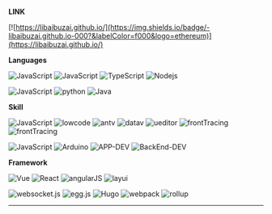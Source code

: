 **LINK**

[![https://libaibuzai.github.io/](https://img.shields.io/badge/-libaibuzai.github.io-000?&labelColor=f000&logo=ethereum)](https://libaibuzai.github.io/)

**Languages**

![JavaScript](https://img.shields.io/badge/日常:-red)
![JavaScript](https://img.shields.io/badge/JavaScript-000?&logo=JavaScript&labelColor=000)
![TypeScript](https://img.shields.io/badge/TypeScript-000?&logo=TypeScript&labelColor=000)
![Nodejs   ](https://img.shields.io/badge/Nodejs%20%20%20%20-000?&logo=nodedotjs&labelColor=000)

![JavaScript](https://img.shields.io/badge/偶尔:-red)
![python](https://img.shields.io/badge/python-000?&logo=apple&labelColor=000)
![Java](https://img.shields.io/badge/Java-000?&logo=Dart&labelColor=000)

**Skill**

![JavaScript](https://img.shields.io/badge/日常:-red)
![lowcode](https://img.shields.io/badge/lowcode-000?logo=HTML5&labelColor=000)
![antv](https://img.shields.io/badge/antv-000?&logo=qgis&labelColor=000)
![datav](https://img.shields.io/badge/datav-000?&logo=personio&labelColor=000)
![ueditor](https://img.shields.io/badge/ueditor-000?&logo=producthunt&labelColor=000)
![frontTracing](https://img.shields.io/badge/frontTracing-000?&logo=ethereum&labelColor=000)
![frontTracing](https://img.shields.io/badge/performance-000?&logo=ethereum&labelColor=000)

![JavaScript](https://img.shields.io/badge/偶尔:-red)
![Arduino](https://img.shields.io/badge/Arduino-000?&logo=Arduino&labelColor=000)
![APP-DEV](https://img.shields.io/badge/APP--DEV-000?logo=APPLE&labelColor=000)
![BackEnd-DEV](https://img.shields.io/badge/树莓派--DEV-000?logo=linux&labelColor=000)

**Framework**

![Vue](https://img.shields.io/badge/Vue-000?&logo=Vuedotjs&labelColor=000)
![React](https://img.shields.io/badge/React-000?&logo=React&labelColor=000)
![angularJS](https://img.shields.io/badge/angular-000?&logo=NextdotJS&labelColor=000)
![layui](https://img.shields.io/badge/layui-000?&logo=webgl&labelColor=000)

![websocket.js](https://img.shields.io/badge/websocket-000?&logo=ethereum&labelColor=000)
![egg.js](https://img.shields.io/badge/egg-000?&logo=ethereum&labelColor=000)
![Hugo](https://img.shields.io/badge/Hugo-000?&logo=Hugo&labelColor=000)
![webpack](https://img.shields.io/badge/webpack-000?&logo=Hugo&labelColor=000)
![rollup](https://img.shields.io/badge/rollup-000?&logo=Hugo&labelColor=000)

---


